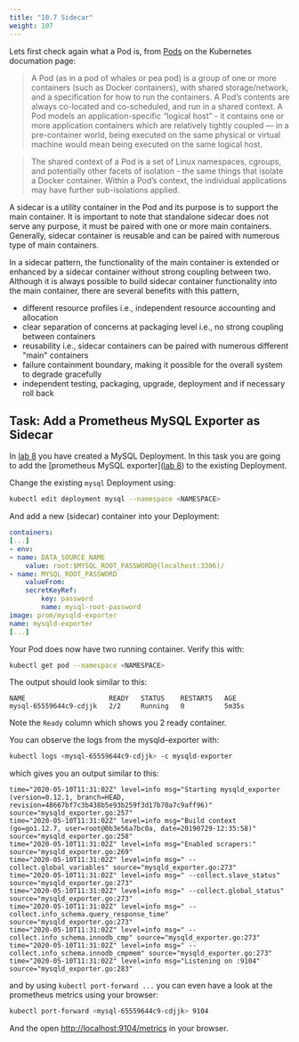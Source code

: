 ```yaml
---
title: "10.7 Sidecar"
weight: 107
---
```


Lets first check again what a Pod is, from [Pods](https://kubernetes.io/docs/concepts/workloads/pods/pod/) on the Kubernetes documation page:

> A Pod (as in a pod of whales or pea pod) is a group of one or more containers (such as Docker containers), with shared storage/network, and a specification for how to run the containers. A Pod’s contents are always co-located and co-scheduled, and run in a shared context. A Pod models an application-specific “logical host” - it contains one or more application containers which are relatively tightly coupled — in a pre-container world, being executed on the same physical or virtual machine would mean being executed on the same logical host.

> The shared context of a Pod is a set of Linux namespaces, cgroups, and potentially other facets of isolation - the same things that isolate a Docker container. Within a Pod’s context, the individual applications may have further sub-isolations applied.

A sidecar is a utility container in the Pod and its purpose is to support the main container. It is important to note that standalone sidecar does not serve any purpose, it must be paired with one or more main containers. Generally, sidecar container is reusable and can be paired with numerous type of main containers.

In a sidecar pattern, the functionality of the main container is extended or enhanced by a sidecar container without strong coupling between two. Although it is always possible to build sidecar container functionality into the main container, there are several benefits with this pattern,

- different resource profiles i.e., independent resource accounting and allocation
- clear separation of concerns at packaging level i.e., no strong coupling between containers
- reusability i.e., sidecar containers can be paired with numerous different "main" containers
- failure containment boundary, making it possible for the overall system to degrade gracefully
- independent testing, packaging, upgrade, deployment and if necessary roll back


## Task: Add a Prometheus MySQL Exporter as Sidecar

In [lab 8](../08.0/) you have created a MySQL Deployment. In this task you are going to add the [prometheus MySQL exporter]([lab 8](../08.0/)) to the existing Deployment.

Change the existing `mysql` Deployment using:

```bash
kubectl edit deployment mysql --namespace <NAMESPACE>
```

And add a new (sidecar) container into your Deployment:

```yaml
containers:
[...]
- env:
- name: DATA_SOURCE_NAME
    value: root:$MYSQL_ROOT_PASSWORD@(localhost:3306)/
- name: MYSQL_ROOT_PASSWORD
    valueFrom:
    secretKeyRef:
        key: password
        name: mysql-root-password
image: prom/mysqld-exporter
name: mysqld-exporter
[...]
```

Your Pod does now have two running container. Verify this with:

```bash
kubectl get pod --namespace <NAMESPACE>
```

The output should look similar to this:

```
NAME                     READY   STATUS    RESTARTS   AGE
mysql-65559644c9-cdjjk   2/2     Running   0          5m35s
```

Note the `Ready` column which shows you 2 ready container.

You can observe the logs from the mysqld-exporter with:

```bash
kubectl logs <mysql-65559644c9-cdjjk> -c mysqld-exporter
```

which gives you an output similar to this:

```
time="2020-05-10T11:31:02Z" level=info msg="Starting mysqld_exporter (version=0.12.1, branch=HEAD, revision=48667bf7c3b438b5e93b259f3d17b70a7c9aff96)" source="mysqld_exporter.go:257"
time="2020-05-10T11:31:02Z" level=info msg="Build context (go=go1.12.7, user=root@0b3e56a7bc0a, date=20190729-12:35:58)" source="mysqld_exporter.go:258"
time="2020-05-10T11:31:02Z" level=info msg="Enabled scrapers:" source="mysqld_exporter.go:269"
time="2020-05-10T11:31:02Z" level=info msg=" --collect.global_variables" source="mysqld_exporter.go:273"
time="2020-05-10T11:31:02Z" level=info msg=" --collect.slave_status" source="mysqld_exporter.go:273"
time="2020-05-10T11:31:02Z" level=info msg=" --collect.global_status" source="mysqld_exporter.go:273"
time="2020-05-10T11:31:02Z" level=info msg=" --collect.info_schema.query_response_time" source="mysqld_exporter.go:273"
time="2020-05-10T11:31:02Z" level=info msg=" --collect.info_schema.innodb_cmp" source="mysqld_exporter.go:273"
time="2020-05-10T11:31:02Z" level=info msg=" --collect.info_schema.innodb_cmpmem" source="mysqld_exporter.go:273"
time="2020-05-10T11:31:02Z" level=info msg="Listening on :9104" source="mysqld_exporter.go:283"
```

and by using `kubectl port-forward ...` you can even have a look at the prometheus metrics using your browser:

```bash
kubectl port-forward <mysql-65559644c9-cdjjk> 9104
```

And the open <http://localhost:9104/metrics> in your browser.
